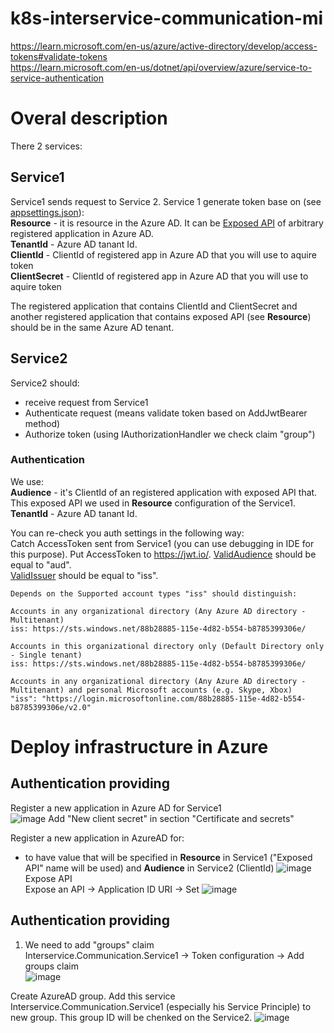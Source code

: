 # k8s-interservice-communication-mi

https://learn.microsoft.com/en-us/azure/active-directory/develop/access-tokens#validate-tokens  
https://learn.microsoft.com/en-us/dotnet/api/overview/azure/service-to-service-authentication  

# Overal description
There 2 services: 
## Service1 
Service1 sends request to Service 2. Service 1 generate token base on (see [appsettings.json](https://github.com/bastyuchenko/k8s-interservice-communication-mi/blob/main/Service1/appsettings.json)):  
__Resource__ - it is resource in the Azure AD. It can be [Exposed API]() of arbitrary registered application in Azure AD.  
__TenantId__ - Azure AD tanant Id.  
__ClientId__ - ClientId of registered app in Azure AD that you will use to aquire token  
__ClientSecret__ - ClientId of registered app in Azure AD that you will use to aquire token  

The registered application that contains ClientId and ClientSecret and another registered application that contains exposed API (see __Resource__) should be in the same Azure AD tenant.

## Service2
Service2 should:  
* receive request from Service1
* Authenticate request (means validate token based on AddJwtBearer method)
* Authorize token (using IAuthorizationHandler we check claim "group")

### Authentication
We use:  
__Audience__ - it's ClientId of an registered application with exposed API that. This exposed API we used in __Resource__ configuration of the Service1.  
__TenantId__ - Azure AD tanant Id.  

You can re-check you auth settings in the following way:  
Catch AccessToken sent from Service1 (you can use debugging in IDE for this purpose). Put AccessToken to https://jwt.io/.
[ValidAudience](https://github.com/bastyuchenko/k8s-interservice-communication-mi/blob/main/Service2/Program.cs#L21) should be equal to "aud".  
[ValidIssuer](https://github.com/bastyuchenko/k8s-interservice-communication-mi/blob/main/Service2/Program.cs#L22)  should be equal to "iss".  

```
Depends on the Supported account types "iss" should distinguish:  

Accounts in any organizational directory (Any Azure AD directory - Multitenant)  
iss: https://sts.windows.net/88b28885-115e-4d82-b554-b8785399306e/  

Accounts in this organizational directory only (Default Directory only - Single tenant)  
iss: https://sts.windows.net/88b28885-115e-4d82-b554-b8785399306e/  

Accounts in any organizational directory (Any Azure AD directory - Multitenant) and personal Microsoft accounts (e.g. Skype, Xbox)  
"iss": "https://login.microsoftonline.com/88b28885-115e-4d82-b554-b8785399306e/v2.0"
```


# Deploy infrastructure in Azure

## Authentication providing  
Register a new application in Azure AD for Service1  
![image](https://user-images.githubusercontent.com/6165551/192064247-f6e2743f-0f6c-4c3b-92df-2d3f784fbeee.png)
Add "New client secret" in section "Certificate and secrets"  


Register a new application in AzureAD for:  
* to have value that will be specified in __Resource__ in Service1 ("Exposed API" name will be used) and __Audience__ in Service2 (ClientId)
![image](https://user-images.githubusercontent.com/6165551/192065553-8f7d56de-bbb7-46f5-80ec-2e139a6965ec.png)
Expose API  
Expose an API -> Application ID URI -> Set
![image](https://user-images.githubusercontent.com/6165551/192066270-53eefd09-03e5-4075-b8b5-63ec879b091e.png)


## Authentication providing
1. We need to add "groups" claim  
Interservice.Communication.Service1 -> Token configuration -> Add groups claim  
![image](https://user-images.githubusercontent.com/6165551/192066855-451d43a6-3f19-478a-9f51-04ff123e285a.png)

Create AzureAD group. Add this service Interservice.Communication.Service1 (especially his Service Principle) to new group. This group ID will be chenked on the Service2.
![image](https://user-images.githubusercontent.com/6165551/192067209-9c4f8108-8336-4727-81d6-0153a5761d43.png)


